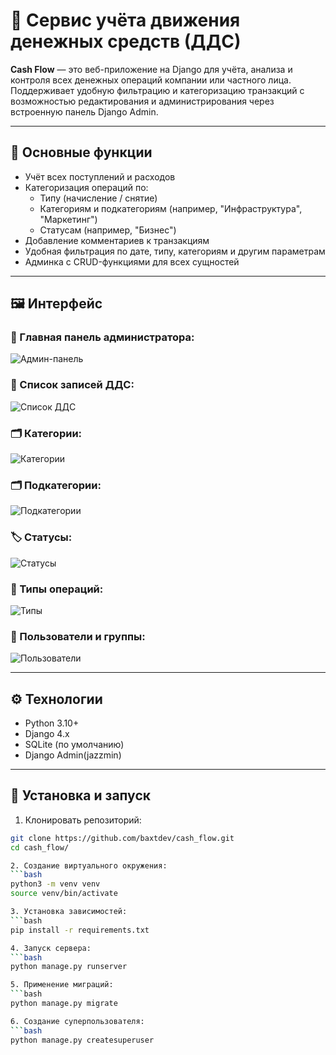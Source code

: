 # 💸 Сервис учёта движения денежных средств (ДДС)

**Cash Flow** — это веб-приложение на Django для учёта, анализа и контроля всех денежных операций компании или частного лица. Поддерживает удобную фильтрацию и категоризацию транзакций с возможностью редактирования и администрирования через встроенную панель Django Admin.

---

## 📌 Основные функции

- Учёт всех поступлений и расходов
- Категоризация операций по:
  - Типу (начисление / снятие)
  - Категориям и подкатегориям (например, "Инфраструктура", "Маркетинг")
  - Статусам (например, "Бизнес")
- Добавление комментариев к транзакциям
- Удобная фильтрация по дате, типу, категориям и другим параметрам
- Админка с CRUD-функциями для всех сущностей

---

## 🖼️ Интерфейс

### 📌 Главная панель администратора:
![Админ-панель](./screenshots/01_dashboard.png)

### 📄 Список записей ДДС:
![Список ДДС](./screenshots/02_records_list.png)

### 🗂 Категории:
![Категории](./screenshots/03_categories.png)

### 🗂 Подкатегории:
![Подкатегории](./screenshots/04_subcategories.png)

### 🏷 Статусы:
![Статусы](./screenshots/05_statuses.png)

### 🔄 Типы операций:
![Типы](./screenshots/06_types.png)

### 👥 Пользователи и группы:
![Пользователи](./screenshots/07_users.png)

---

## ⚙️ Технологии

- Python 3.10+
- Django 4.x
- SQLite (по умолчанию)
- Django Admin(jazzmin)

---

## 🚀 Установка и запуск

1. Клонировать репозиторий:
```bash
git clone https://github.com/baxtdev/cash_flow.git
cd cash_flow/

2. Создание виртуального окружения:
```bash
python3 -m venv venv 
source venv/bin/activate

3. Установка зависимостей:
```bash
pip install -r requirements.txt

4. Запуск сервера:
```bash
python manage.py runserver

5. Применение миграций:
```bash
python manage.py migrate

6. Создание суперпользователя:
```bash
python manage.py createsuperuser